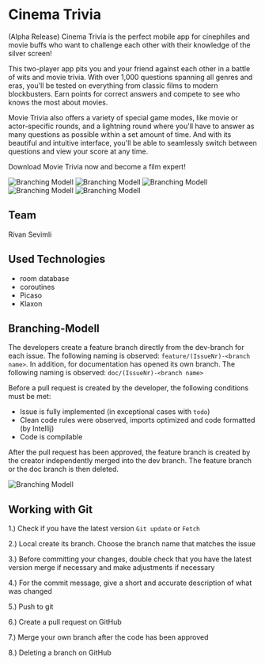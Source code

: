 # Cinema Trivia


(Alpha Release)
Cinema Trivia is the perfect mobile app for cinephiles and movie buffs who want to challenge each other with their knowledge of the silver screen!

This two-player app pits you and your friend against each other in a battle of wits and movie trivia. With over 1,000 questions spanning all genres and eras, you'll be tested on everything from classic films to modern blockbusters. Earn points for correct answers and compete to see who knows the most about movies.

Movie Trivia also offers a variety of special game modes, like movie or actor-specific rounds, and a lightning round where you'll have to answer as many questions as possible within a set amount of time. And with its beautiful and intuitive interface, you'll be able to seamlessly switch between questions and view your score at any time.

Download Movie Trivia now and become a film expert!

![Branching Modell](doc/getStarted.png) ![Branching Modell](doc/firstPage.png) ![Branching Modell](doc/firstPage2.png) ![Branching Modell](doc/trivia_modus.png) ![Branching Modell](doc/trivia_modus_anwer.png)

## Team
Rivan Sevimli 

## Used Technologies

* room database
* coroutines
* Picaso
* Klaxon

## Branching-Modell

The developers create a feature branch directly from the dev-branch for each issue.
The following naming is observed: `feature/(IssueNr)-<branch name>`. In addition, for
documentation has opened its own branch. The following naming is observed: `doc/(IssueNr)-<branch name>`

Before a pull request is created by the developer, the following conditions must be met:

* Issue is fully implemented (in exceptional cases with `todo`)
* Clean code rules were observed, imports optimized and code formatted (by Intellij)
* Code is compilable

After the pull request has been approved, the feature branch is created by the creator
independently merged into the dev branch. The feature branch or the doc branch is then deleted.

![Branching Modell](doc/branching_modell.png)

## Working with Git
1.) Check if you have the latest version `Git update` or `Fetch`

2.) Local create its branch. Choose the branch name that matches the issue

3.) Before committing your changes, double check that you have the latest version
      merge if necessary and make adjustments if necessary

4.) For the commit message, give a short and accurate description of what was changed

5.) Push to git

6.) Create a pull request on GitHub

7.) Merge your own branch after the code has been approved

8.) Deleting a branch on GitHub

